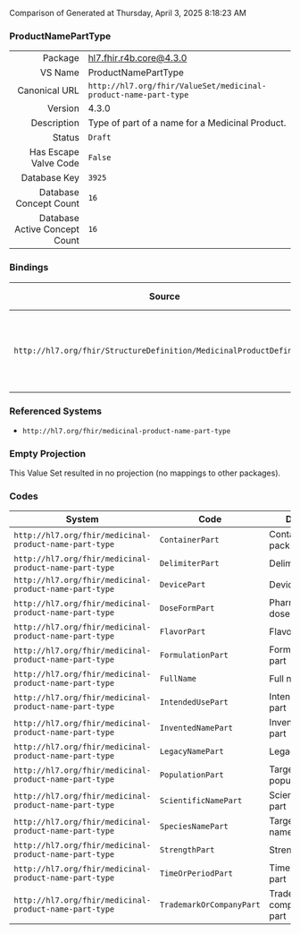 Comparison of 
Generated at Thursday, April 3, 2025 8:18:23 AM

### ProductNamePartType

|      |     |
| ---: | --- |
| Package | hl7.fhir.r4b.core@4.3.0 |
| VS Name | ProductNamePartType |
| Canonical URL | `http://hl7.org/fhir/ValueSet/medicinal-product-name-part-type` |
| Version | 4.3.0 |
| Description | Type of part of a name for a Medicinal Product. |
| Status | `Draft` |
| Has Escape Valve Code | `False` |
| Database Key | `3925` |
| Database Concept Count | `16` |
| Database Active Concept Count | `16` |
### Bindings

| Source | Element | Binding | Strength | Element Short |
| ------ | ------- | ------- | -------- | ------------- |
| `http://hl7.org/fhir/StructureDefinition/MedicinalProductDefinition` | `MedicinalProductDefinition.name.namePart.type` | `http://hl7.org/fhir/ValueSet/medicinal-product-name-part-type` | `Example` | Identifying type for this part of the name (e.g. strength part) |

### Referenced Systems

* `http://hl7.org/fhir/medicinal-product-name-part-type`
### Empty Projection

This Value Set resulted in no projection (no mappings to other packages).

### Codes

| System | Code | Display |
| ------ | ---- | ------- |
| `http://hl7.org/fhir/medicinal-product-name-part-type` | `ContainerPart` | Container or pack part |
| `http://hl7.org/fhir/medicinal-product-name-part-type` | `DelimiterPart` | Delimiter part |
| `http://hl7.org/fhir/medicinal-product-name-part-type` | `DevicePart` | Device part |
| `http://hl7.org/fhir/medicinal-product-name-part-type` | `DoseFormPart` | Pharmaceutical dose form part |
| `http://hl7.org/fhir/medicinal-product-name-part-type` | `FlavorPart` | Flavor part |
| `http://hl7.org/fhir/medicinal-product-name-part-type` | `FormulationPart` | Formulation part |
| `http://hl7.org/fhir/medicinal-product-name-part-type` | `FullName` | Full name |
| `http://hl7.org/fhir/medicinal-product-name-part-type` | `IntendedUsePart` | Intended use part |
| `http://hl7.org/fhir/medicinal-product-name-part-type` | `InventedNamePart` | Invented name part |
| `http://hl7.org/fhir/medicinal-product-name-part-type` | `LegacyNamePart` | Legacy name |
| `http://hl7.org/fhir/medicinal-product-name-part-type` | `PopulationPart` | Target population part |
| `http://hl7.org/fhir/medicinal-product-name-part-type` | `ScientificNamePart` | Scientific name part |
| `http://hl7.org/fhir/medicinal-product-name-part-type` | `SpeciesNamePart` | Target species name part |
| `http://hl7.org/fhir/medicinal-product-name-part-type` | `StrengthPart` | Strength part |
| `http://hl7.org/fhir/medicinal-product-name-part-type` | `TimeOrPeriodPart` | Time/Period part |
| `http://hl7.org/fhir/medicinal-product-name-part-type` | `TrademarkOrCompanyPart` | Trademark or company name part |
